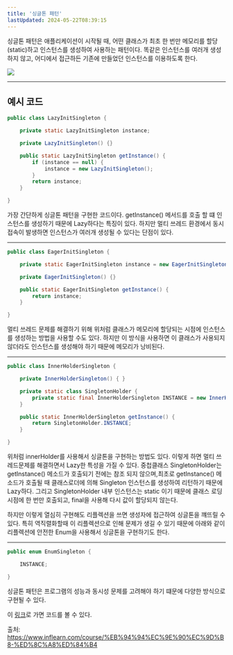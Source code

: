 ```yaml
---
title: '싱글톤 패턴'
lastUpdated: 2024-05-22T08:39:15
---
```

<p>싱글톤 패턴은 애플리케이션이 시작될 때, 어떤 클래스가 최초 한 번만 메모리를 할당(static)하고 인스턴스를 생성하여 사용하는 패턴이다. 똑같은 인스턴스를 여러개 생성하지 않고, 어디에서 접근하든 기존에 만들었던 인스턴스를 이용하도록 한다. </p>

<img src="https://static.packt-cdn.com/products/9781786463593/graphics/96d762be-a2b2-4f2b-ab2b-d71e98233431.png">

---

## 예시 코드

```java
public class LazyInitSingleton {

    private static LazyInitSingleton instance;

    private LazyInitSingleton() {}

    public static LazyInitSingleton getInstance() {
        if (instance == null) {
            instance = new LazyInitSingleton();
        }
        return instance;
    }

}
```

<p>가장 간단하게 싱글톤 패턴을 구현한 코드이다. getInstance() 메서드를 호출 할 떄 인스턴스를 생성하기 때문에 Lazy하다는 특징이 있다. 하지만 멀티 쓰레드 환경에서 동시 접속이 발생하면 인스턴스가 여러개 생성될 수 있다는 단점이 있다.</p>

---

```java
public class EagerInitSingleton {

    private static EagerInitSingleton instance = new EagerInitSingleton();

    private EagerInitSingleton() {}

    public static EagerInitSingleton getInstance() {
        return instance;
    }

}
```

<p>멀티 쓰레드 문제를 해결하기 위해 위처럼 클래스가 메모리에 할당되는 시점에 인스턴스를 생성하는 방법을 사용할 수도 있다. 하지만 이 방식을 사용하면 이 클래스가 사용되지 않더라도 인스턴스를 생성해야 하기 때문에 메모리가 낭비된다.</p>

---

```java
public class InnerHolderSingleton {

    private InnerHolderSingleton() { }

    private static class SingletonHolder {
        private static final InnerHolderSingleton INSTANCE = new InnerHolderSingleton();
    }

    public static InnerHolderSingleton getInstance() {
        return SingletonHolder.INSTANCE;
    }

}
```

<p>위처럼 innerHolder를 사용해서 싱글톤을 구현하는 방법도 있다. 이렇게 하면 멀티 쓰레드문제를 해결하면서 Lazy한 특성을 가질 수 있다. 중첩클래스 SingletonHolder는 getInstance() 메소드가 호출되기 전에는 참조 되지 않으며,최초로 getInstance() 메소드가 호출될 때 클래스로더에 의해 Singleton 인스턴스를 생성하여 리턴하기 때문에 Lazy하다. 그리고 SingletonHolder 내부 인스턴스는 static 이기 때문에 클래스 로딩 시점에 한 번만 호출되고, final을 사용해 다시 값이 할당되지 않는다.</p>
<p>하지만 이렇게 열심히 구현해도 리플렉션을 쓰면 생성자에 접근하여 싱글톤을 꺠뜨릴 수 있다. 특히 역직렬화할때 이 리플렉션으로 인해 문제가 생길 수 있기 때문에 아래와 같이 리플렉션에 안전한 Enum을 사용해서 싱글톤을 구현하기도 한다.</p>

---

```java
public enum EnumSingleton {

    INSTANCE;

}
```

싱글톤 패턴은 프로그램의 성능과 동시성 문제를 고려해야 하기 떄문에 다양한 방식으로 구현될 수 있다.

이 <a href="https://github.com/rlaisqls/GoF-DesignPatterns/tree/master/src/main/java/com/study/gof/designpattrens/_01_CredentialPatterns/singleton">링크</a>로 가면 코드를 볼 수 있다.

출처:<br>
https://www.inflearn.com/course/%EB%94%94%EC%9E%90%EC%9D%B8-%ED%8C%A8%ED%84%B4

